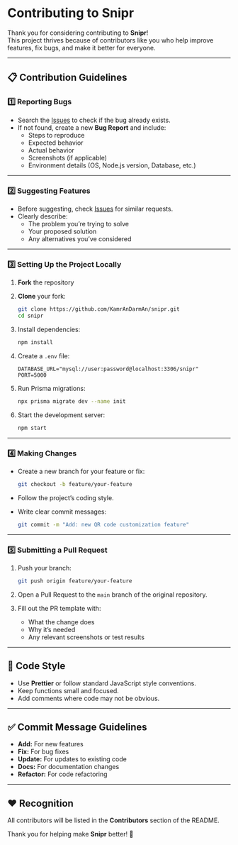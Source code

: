 # Contributing to Snipr

Thank you for considering contributing to **Snipr**!  
This project thrives because of contributors like you who help improve features, fix bugs, and make it better for everyone.

---

## 📋 Contribution Guidelines

### 1️⃣ Reporting Bugs

- Search the [Issues](../../issues) to check if the bug already exists.
- If not found, create a new **Bug Report** and include:
  - Steps to reproduce
  - Expected behavior
  - Actual behavior
  - Screenshots (if applicable)
  - Environment details (OS, Node.js version, Database, etc.)

---

### 2️⃣ Suggesting Features

- Before suggesting, check [Issues](../../issues) for similar requests.
- Clearly describe:
  - The problem you’re trying to solve
  - Your proposed solution
  - Any alternatives you’ve considered

---

### 3️⃣ Setting Up the Project Locally

1. **Fork** the repository
2. **Clone** your fork:

   ```bash
   git clone https://github.com/KamrAnDarmAn/snipr.git
   cd snipr
   ```

3. Install dependencies:

   ```bash
   npm install
   ```

4. Create a `.env` file:

   ```env
   DATABASE_URL="mysql://user:password@localhost:3306/snipr"
   PORT=5000
   ```

5. Run Prisma migrations:

   ```bash
   npx prisma migrate dev --name init
   ```

6. Start the development server:

   ```bash
   npm start
   ```

---

### 4️⃣ Making Changes

- Create a new branch for your feature or fix:

  ```bash
  git checkout -b feature/your-feature
  ```

- Follow the project’s coding style.
- Write clear commit messages:

  ```bash
  git commit -m "Add: new QR code customization feature"
  ```

---

### 5️⃣ Submitting a Pull Request

1. Push your branch:

   ```bash
   git push origin feature/your-feature
   ```

2. Open a Pull Request to the `main` branch of the original repository.
3. Fill out the PR template with:

   - What the change does
   - Why it’s needed
   - Any relevant screenshots or test results

---

## 📝 Code Style

- Use **Prettier** or follow standard JavaScript style conventions.
- Keep functions small and focused.
- Add comments where code may not be obvious.

---

## ✅ Commit Message Guidelines

- **Add:** For new features
- **Fix:** For bug fixes
- **Update:** For updates to existing code
- **Docs:** For documentation changes
- **Refactor:** For code refactoring

---

## ❤️ Recognition

All contributors will be listed in the **Contributors** section of the README.

Thank you for helping make **Snipr** better! 🚀

